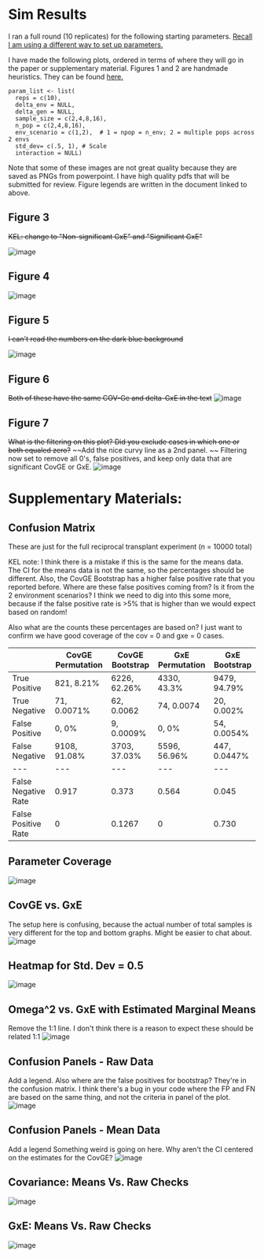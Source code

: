 # Sim Results

I ran a full round (10 replicates) for the following starting parameters. [Recall I am using a different way to set up parameters.](https://github.com/RCN-ECS/CnGV/blob/master/notebook/20201006_NewParamGeneration.md)

I have made the following plots, ordered in terms of where they will go in the paper or supplementary material. Figures 1 and 2 are handmade heuristics. They can be found [here.](https://docs.google.com/document/d/1CcoJFTX6I8zPptLAzBvITiTaTkNtdgGxNNdQlrcxlSY/edit#heading=h.68abrs8dfl95)
```{params}
param_list <- list( 
  reps = c(10), 
  delta_env = NULL, 
  delta_gen = NULL,
  sample_size = c(2,4,8,16), 
  n_pop = c(2,4,8,16),
  env_scenario = c(1,2),  # 1 = npop = n_env; 2 = multiple pops across 2 envs
  std_dev= c(.5, 1), # Scale
  interaction = NULL) 
```

Note that some of these images are not great quality because they are saved as PNGs from powerpoint. I have high quality pdfs that will be submitted for review. Figure legends are written in the document linked to above. 

## Figure 3

~~KEL: change to "Non-significant GxE" and "Significant GxE"~~

![image](https://github.com/RCN-ECS/CnGV/blob/master/results/Simulation_10.10.2020/PhenotypePanel.png)


## Figure 4
![image](https://github.com/RCN-ECS/CnGV/blob/master/results/Simulation_10.10.2020/Confusion2Panel.png)


## Figure 5

~~I can't read the numbers on the dark blue background~~

![image](https://github.com/RCN-ECS/CnGV/blob/master/results/Simulation_10.10.2020/Heatmap_Panel.png)


## Figure 6
~~Both of these have the same COV-Ge and delta-GxE in the text~~
![image](https://github.com/RCN-ECS/CnGV/blob/master/results/Simulation_10.10.2020/Real_DataPanel.png)


## Figure 7
~~What is the filtering on this plot? Did you exclude cases in which one or both equaled zero?~~
~~Add the nice curvy line as a 2nd panel. ~~
Filtering now set to remove all 0's, false positives, and keep only data that are significant CovGE or GxE. 
![image](https://github.com/RCN-ECS/CnGV/blob/master/results/Simulation_10.10.2020/CovGxE_Tradeoff.png)


# Supplementary Materials:

## Confusion Matrix 

These are just for the full reciprocal transplant experiment (n = 10000 total) 

KEL note: I think there is a mistake if this is the same for the means data.  The CI for the means data is not the same, so the percentages should be different. Also, the CovGE Bootstrap has a higher false positive rate that you reported before. Where are these false positives coming from? Is it from the 2 environment scenarios? I think we need to dig into this some more, because if the false positive rate is >5% that is higher than we would expect based on random!

Also what are the counts these percentages are based on? I just want to confirm we have good coverage of the cov = 0 and gxe = 0 cases.

| | CovGE Permutation | CovGE Bootstrap | GxE Permutation | GxE Bootstrap |
| ---| ---| ---| ---| ---|
| True Positive | 821, 8.21% | 6226, 62.26% | 4330, 43.3%  | 9479, 94.79% |
| True Negative | 71, 0.0071% | 62, 0.0062 | 74, 0.0074 | 20, 0.002% |
| False Positive | 0, 0% | 9, 0.0009% | 0, 0% | 54, 0.0054% |
| False Negative | 9108, 91.08% | 3703, 37.03%| 5596, 56.96% | 447, 0.0447%|
|---|---|---|---|---|
| False Negative Rate | 0.917|  0.373| 0.564| 0.045|
| False Positive Rate | 0 | 0.1267 | 0 |0.730 |

## Parameter Coverage
![image](https://github.com/RCN-ECS/CnGV/blob/master/results/Simulation_10.10.2020/HexPlotPanel.png)

## CovGE vs. GxE
The setup here is confusing, because the actual number of total samples is very different for the top and bottom graphs. Might be easier to chat about.
![image](https://github.com/RCN-ECS/CnGV/blob/master/results/Simulation_10.10.2020/Cov_GxE.png)

## Heatmap for Std. Dev = 0.5
![image](https://github.com/RCN-ECS/CnGV/blob/master/results/Simulation_10.10.2020/HeatMap_LowStdDev.png)

## Omega^2 vs. GxE with Estimated Marginal Means
Remove the 1:1 line. I don't think there is a reason to expect these should be related 1:1
![image](https://github.com/RCN-ECS/CnGV/blob/master/results/Simulation_10.10.2020/OmegaVsGxE.png)

## Confusion Panels - Raw Data
Add a legend. Also where are the false positives for bootstrap? They're in the confusion matrix. I think there's a bug in your code where the FP and FN are based on the same thing, and not the criteria in panel of the plot.
![image](https://github.com/RCN-ECS/CnGV/blob/master/results/Simulation_10.10.2020/ConfusionPanels_16Plots.png)

## Confusion Panels - Mean Data
Add a legend
Something weird is going on here. Why aren't the CI centered on the estimates for the CovGE?
![image](https://github.com/RCN-ECS/CnGV/blob/master/results/Simulation_10.10.2020/ConfusionPanels_16Plots_means.png)

## Covariance: Means Vs. Raw Checks
![image](https://github.com/RCN-ECS/CnGV/blob/master/results/Simulation_10.10.2020/Cov_MeansVsRaw_panel.png)

## GxE: Means Vs. Raw Checks
![image](https://github.com/RCN-ECS/CnGV/blob/master/results/Simulation_10.10.2020/GxE_MeansVsRaw_panel.png)








